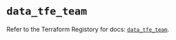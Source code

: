 # `data_tfe_team`

Refer to the Terraform Registory for docs: [`data_tfe_team`](https://registry.terraform.io/providers/hashicorp/tfe/0.43.0/docs/data-sources/team).
